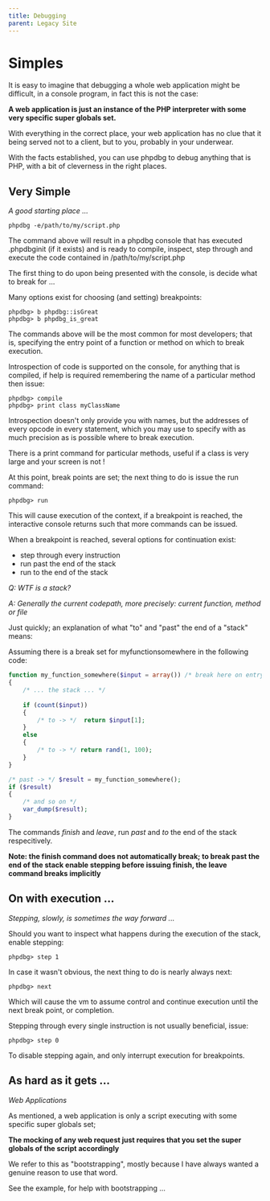 ```yaml
---
title: Debugging
parent: Legacy Site
---
```


# Simples

It is easy to imagine that debugging a whole web application might be difficult, in a console program, in fact this is not the case:

**A web application is just an instance of the PHP interpreter with some very specific super globals set.**

With everything in the correct place, your web application has no clue that it being served not to a client, but to you, probably in your underwear.

With the facts established, you can use phpdbg to debug anything that is PHP, with a bit of cleverness in the right places.


## Very Simple

*A good starting place ...*

```
phpdbg -e/path/to/my/script.php
```

The command above will result in a phpdbg console that has executed .phpdbginit (if it exists) and is ready to compile, inspect, step through and execute the code contained in /path/to/my/script.php

The first thing to do upon being presented with the console, is decide what to break for ...

Many options exist for choosing (and setting) breakpoints:

```
phpdbg> b phpdbg::isGreat
phpdbg> b phpdbg_is_great
```

The commands above will be the most common for most developers; that is, specifying the entry point of a function or method on which to break execution.

Introspection of code is supported on the console, for anything that is compiled, if help is required remembering the name of a particular method then issue:

```
phpdbg> compile
phpdbg> print class myClassName
```

Introspection doesn't only provide you with names, but the addresses of every opcode in every statement, which you may use to specify with as much precision as is possible where to break execution.

There is a print command for particular methods, useful if a class is very large and your screen is not !

At this point, break points are set; the next thing to do is issue the run command:

```
phpdbg> run
```

This will cause execution of the context, if a breakpoint is reached, the interactive console returns such that more commands can be issued.

When a breakpoint is reached, several options for continuation exist:

* step through every instruction
* run past the end of the stack
* run to the end of the stack

*Q: WTF is a stack?*

*A: Generally the current codepath, more precisely: current function, method or file*

Just quickly; an explanation of what "to" and "past" the end of a "stack" means:

Assuming there is a break set for myfunctionsomewhere in the following code:

```php
function my_function_somewhere($input = array()) /* break here on entry to the function */
{       
    /* ... the stack ... */
    
    if (count($input)) 
    {
        /* to -> */  return $input[1];
    } 
    else
    {
        /* to -> */ return rand(1, 100);
    }
}

/* past -> */ $result = my_function_somewhere();
if ($result) 
{
    /* and so on */
    var_dump($result);
}
```

The commands *finish* and *leave*, run *past* and *to* the end of the stack respecitively.

**Note: the finish command does not automatically break; to break past the end of the stack enable stepping before issuing finish, the leave command breaks implicitly**


## On with execution ...

*Stepping, slowly, is sometimes the way forward ...*

Should you want to inspect what happens during the execution of the stack, enable stepping:

```
phpdbg> step 1
```

In case it wasn't obvious, the next thing to do is nearly always next:

```
phpdbg> next
```

Which will cause the vm to assume control and continue execution until the next break point, or completion.

Stepping through every single instruction is not usually beneficial, issue:

```
phpdbg> step 0
```

To disable stepping again, and only interrupt execution for breakpoints.


## As hard as it gets ...

*Web Applications*

As mentioned, a web application is only a script executing with some specific super globals set;

**The mocking of any web request just requires that you set the super globals of the script accordingly**

We refer to this as "bootstrapping", mostly because I have always wanted a genuine reason to use that word.

See the example, for help with bootstrapping ...
